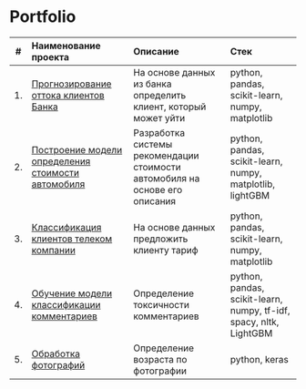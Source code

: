 # Portfolio

| # | Наименование проекта | Описание | Стек |
| :-: | :-------------------- | :--------------------- |:---------------------------|
| 1. | [Прогнозирование оттока клиентов Банка](https://github.com/AlekseiKolykhalov/Portfolio/tree/main/Bank_churn) | На основе данных из банка определить клиент, который может уйти | python, pandas, scikit-learn, numpy, matplotlib |
| 2. | [Построение модели определения стоимости автомобиля](https://github.com/AlekseiKolykhalov/Portfolio/tree/main/Cars_price_predictions) | Разработка системы рекомендации стоимости автомобиля на основе его описания | python, pandas, scikit-learn, numpy, matplotlib, lightGBM |
| 3. | [Классификация клиентов телеком компании](https://github.com/AlekseiKolykhalov/Portfolio/tree/main/Tariffs) | На основе данных предложить клиенту тариф | python, pandas, scikit-learn, numpy, matplotlib |
| 4. | [Обучение модели классификации комментариев](https://github.com/AlekseiKolykhalov/Portfolio/tree/main/Toxic_comments) | Определение токсичности комментариев | python, pandas, scikit-learn, numpy, tf-idf, spacy, nltk, LightGBM |
| 5. | [Обработка фотографий](https://github.com/AlekseiKolykhalov/Portfolio/tree/main/cv_age_of_bayers) | Определение возраста по фотографии | python, keras |

